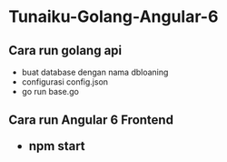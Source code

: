 # Tunaiku-Golang-Angular-6

<h2>Cara run golang api</h2>

<ul>
  <li>buat database dengan nama dbloaning</li>
  <li>configurasi config.json</li>
  <li>go run base.go</li>
</ul> 
<h2>Cara run Angular 6 Frontend
<ul>
  <li>npm start</li>
</ul>
